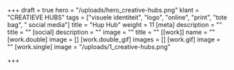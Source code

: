 +++
draft = true
hero = "/uploads/hero_creative-hubs.png"
klant = "CREATIEVE HUBS"
tags = ["visuele identiteit", "logo", "online", "print", "tote bag", " social media"]
title = "Hup Hub"
weight = 11
[meta]
description = ""
title = ""
[social]
description = ""
image = ""
title = ""
[[work]]
name = ""
[work.double]
image = []
[work.double_gif]
images = []
[work.gif]
image = ""
[work.single]
image = "/uploads/1_creative-hubs.png"

+++
